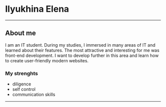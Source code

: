 # **Ilyukhina Elena**
---
## **About me**
I am an IT student. During my studies, I immersed in many areas of IT and learned about their features. The most attractive and interesting for me was front-end development. I want to develop further in this area and learn how to create user-friendly modern websites.
### My strenghts

- diligence
- self control
- communication skills
---